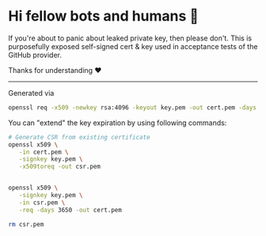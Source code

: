 # Hi fellow bots and humans :wave:

If you're about to panic about leaked private key, then please don't.
This is purposefully exposed self-signed cert & key used in
acceptance tests of the GitHub provider.

Thanks for understanding :heart:

-----

Generated via

```sh
openssl req -x509 -newkey rsa:4096 -keyout key.pem -out cert.pem -days 365 -nodes
```

You can "extend" the key expiration by using following commands:

```sh
# Generate CSR from existing certificate
openssl x509 \
   -in cert.pem \
   -signkey key.pem \
   -x509toreq -out csr.pem


openssl x509 \
   -signkey key.pem \
   -in csr.pem \
   -req -days 3650 -out cert.pem

rm csr.pem
```
